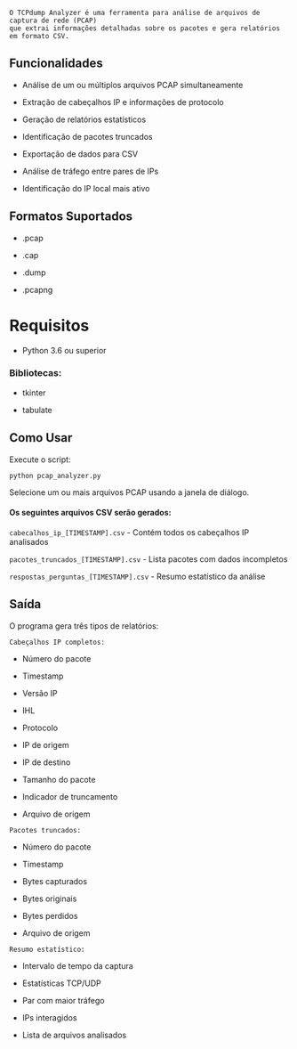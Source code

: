 ```
O TCPdump Analyzer é uma ferramenta para análise de arquivos de captura de rede (PCAP)
que extrai informações detalhadas sobre os pacotes e gera relatórios em formato CSV.
```

## Funcionalidades
- Análise de um ou múltiplos arquivos PCAP simultaneamente

- Extração de cabeçalhos IP e informações de protocolo  

- Geração de relatórios estatísticos

- Identificação de pacotes truncados

- Exportação de dados para CSV

- Análise de tráfego entre pares de IPs

- Identificação do IP local mais ativo

## Formatos Suportados

- .pcap

- .cap

- .dump

- .pcapng

# Requisitos
- Python 3.6 ou superior

### Bibliotecas:

- tkinter

- tabulate

## Como Usar
Execute o script:

`python pcap_analyzer.py` 

Selecione um ou mais arquivos PCAP usando a janela de diálogo.

#### Os seguintes arquivos CSV serão gerados:

`cabecalhos_ip_[TIMESTAMP].csv` - Contém todos os cabeçalhos IP analisados

`pacotes_truncados_[TIMESTAMP].csv` - Lista pacotes com dados incompletos

`respostas_perguntas_[TIMESTAMP].csv` - Resumo estatístico da análise

## Saída
O programa gera três tipos de relatórios:

`Cabeçalhos IP completos:`

- Número do pacote

- Timestamp

- Versão IP

- IHL

- Protocolo

- IP de origem

- IP de destino

- Tamanho do pacote

- Indicador de truncamento

- Arquivo de origem

`Pacotes truncados:`

- Número do pacote

- Timestamp

- Bytes capturados

- Bytes originais

- Bytes perdidos

- Arquivo de origem

`Resumo estatístico:`

- Intervalo de tempo da captura

- Estatísticas TCP/UDP

- Par com maior tráfego

- IPs interagidos

- Lista de arquivos analisados